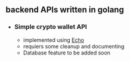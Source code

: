 ## backend APIs written in golang 
- ### Simple crypto wallet API 
  - implemented using [Echo](https://echo.labstack.com/)
  - requiers some cleanup and documenting 
  - Database feature to be added soon 

